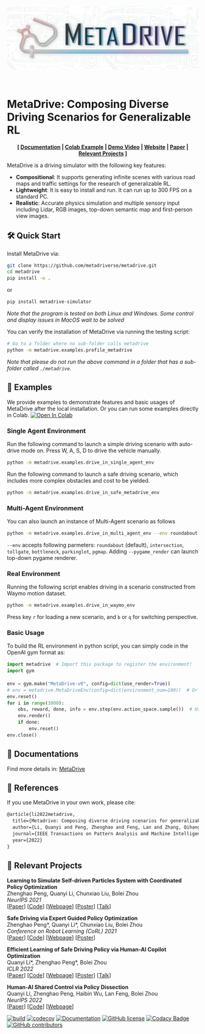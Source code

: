 <br>

![](metadrive/assets/logo-horizon.png)

<br>

# MetaDrive: Composing Diverse Driving Scenarios for Generalizable RL


<div style="text-align: center; width:100%; margin: 0 auto; display: inline-block">
<strong>
[
<a href="https://metadrive-simulator.readthedocs.io">Documentation</a>
|
<a href="https://colab.research.google.com/github/metadriverse/metadrive/blob/main/metadrive/examples/Basic_MetaDrive_Usages.ipynb">Colab Example</a>
|
<a href="https://www.youtube.com/embed/3ziJPqC_-T4">Demo Video</a>
|
<a href="https://metadriverse.github.io/metadrive/">Website</a>
|
<a href="https://arxiv.org/pdf/2109.12674.pdf">Paper</a>
|
<a href="https://metadriverse.github.io/">Relevant Projects</a>
]
</strong>
</div>

<br>

MetaDrive is a driving simulator with the following key features:

- **Compositional**: It supports generating infinite scenes with various road maps and traffic settings for the research of generalizable RL. 
- **Lightweight**: It is easy to install and run. It can run up to 300 FPS on a standard PC.
- **Realistic**: Accurate physics simulation and multiple sensory input including Lidar, RGB images, top-down semantic map and first-person view images. 


## 🛠 Quick Start
Install MetaDrive via:

```bash
git clone https://github.com/metadriverse/metadrive.git
cd metadrive
pip install -e .
```

or

```bash
pip install metadrive-simulator
```
*Note that the program is tested on both Linux and Windows. Some control and display issues in MacOS wait to be solved*

You can verify the installation of MetaDrive via running the testing script:

```bash
# Go to a folder where no sub-folder calls metadrive
python -m metadrive.examples.profile_metadrive
```

*Note that please do not run the above command in a folder that has a sub-folder called `./metadrive`.*

## 🚕 Examples
We provide examples to demonstrate features and basic usages of MetaDrive after the local installation.
Or you can run some examples directly in Colab. [![Open In Colab](https://colab.research.google.com/assets/colab-badge.svg)](https://colab.research.google.com/github/metadriverse/metadrive/blob/main/metadrive/examples/Basic_MetaDrive_Usages.ipynb) 

### Single Agent Environment
Run the following command to launch a simple driving scenario with auto-drive mode on. Press W, A, S, D to drive the vehicle manually.
```bash
python -m metadrive.examples.drive_in_single_agent_env
```
Run the following command to launch a safe driving scenario, which includes more complex obstacles and cost to be yielded. 

```bash
python -m metadrive.examples.drive_in_safe_metadrive_env
```

### Multi-Agent Environment

You can also launch an instance of Multi-Agent scenario as follows

```bash
python -m metadrive.examples.drive_in_multi_agent_env --env roundabout
```
```--env```  accepts following parmeters: `roundabout` (default), `intersection`, `tollgate`, `bottleneck`, `parkinglot`, `pgmap`.
Adding ```--pygame_render``` can launch top-down pygame renderer. 




### Real Environment
Running the following script enables driving in a scenario constructed from Waymo motion dataset.

```bash
python -m metadrive.examples.drive_in_waymo_env
```

Press key ```r``` for loading a new scenario, and ```b``` or ```q``` for switching perspective. 

[comment]: <> (### LQY: avoid introducing these trivial things )

[comment]: <> (Run the example of procedural generation of a new map as:)

[comment]: <> (```bash)

[comment]: <> (python -m metadrive.examples.procedural_generation)

[comment]: <> (```)

[comment]: <> (*Note that the scripts above can not be run in a headless machine.*)

[comment]: <> (*Please refer to the installation guideline in documentation for more information about how to launch runing in a headless machine.*)

[comment]: <> (Run the following command to draw the generated maps from procedural generation:)

[comment]: <> (```bash)

[comment]: <> (python -m metadrive.examples.draw_maps)

[comment]: <> (```)

### Basic Usage
To build the RL environment in python script, you can simply code in the OpenAI gym format as:

```python
import metadrive  # Import this package to register the environment!
import gym

env = gym.make("MetaDrive-v0", config=dict(use_render=True))
# env = metadrive.MetaDriveEnv(config=dict(environment_num=100))  # Or build environment from class
env.reset()
for i in range(1000):
    obs, reward, done, info = env.step(env.action_space.sample())  # Use random policy
    env.render()
    if done:
        env.reset()
env.close()
```


## 🏫 Documentations

Find more details in: [MetaDrive](https://metadrive-simulator.readthedocs.io)


## 📎 References

If you use MetaDrive in your own work, please cite:

```latex
@article{li2022metadrive,
  title={Metadrive: Composing diverse driving scenarios for generalizable reinforcement learning},
  author={Li, Quanyi and Peng, Zhenghao and Feng, Lan and Zhang, Qihang and Xue, Zhenghai and Zhou, Bolei},
  journal={IEEE Transactions on Pattern Analysis and Machine Intelligence},
  year={2022}
}
```

## 🎉 Relevant Projects

**Learning to Simulate Self-driven Particles System with Coordinated Policy Optimization**
\
Zhenghao Peng, Quanyi Li, Chunxiao Liu, Bolei Zhou 
\
*NeurIPS 2021*
\
[<a href="https://arxiv.org/pdf/2110.13827.pdf" target="_blank">Paper</a>]
[<a href="https://github.com/decisionforce/CoPO" target="_blank">Code</a>]
[<a href="https://decisionforce.github.io/CoPO" target="_blank">Webpage</a>]
[<a href="https://decisionforce.github.io/CoPO/copo_poster.pdf" target="_blank">Poster</a>]
[<a href="https://youtu.be/sOw43l8lwxE" target="_blank">Talk</a>]


**Safe Driving via Expert Guided Policy Optimization**
\
Zhenghao Peng*, Quanyi Li*, Chunxiao Liu, Bolei Zhou
\
*Conference on Robot Learning (CoRL) 2021*
\
[<a href="https://arxiv.org/pdf/2110.06831.pdf" target="_blank">Paper</a>]
[<a href="https://github.com/decisionforce/EGPO" target="_blank">Code</a>]
[<a href="https://decisionforce.github.io/EGPO/" target="_blank">Webpage</a>]
[<a href="https://decisionforce.github.io/EGPO/images/egpo_poster.png" target="_blank">Poster</a>]

**Efficient Learning of Safe Driving Policy via Human-AI Copilot Optimization**
\
Quanyi Li*, Zhenghao Peng*, Bolei Zhou
\
*ICLR 2022*
\
[<a href="https://arxiv.org/pdf/2202.10341.pdf" target="_blank">Paper</a>]
[<a href="https://github.com/decisionforce/HACO" target="_blank">Code</a>]
[<a href="https://decisionforce.github.io/HACO/" target="_blank">Webpage</a>]
[<a href="https://github.com/decisionforce/HACO/blob/main/docs/iclr_poster.pdf" target="_blank">Poster</a>]
[<a href="https://youtu.be/PiJv4wtp8T8" target="_blank">Talk</a>]

**Human-AI Shared Control via Policy Dissection**
\
Quanyi Li, Zhenghao Peng, Haibin Wu, Lan Feng, Bolei Zhou
\
*NeurIPS 2022*
\
[<a href="https://arxiv.org/pdf/2206.00152.pdf" target="_blank">Paper</a>]
[<a href="https://github.com/metadriverse/policydissect" target="_blank">Code</a>]
[<a href="https://metadriverse.github.io/policydissect/" target="_blank">Webpage</a>]

[![build](https://github.com/metadriverse/metadrive/workflows/test/badge.svg)](http://github.com/metadriverse/metadrive/actions)
[![codecov](https://codecov.io/gh/metadriverse/metadrive/branch/main/graph/badge.svg?token=1ZYN8L5397)](https://codecov.io/gh/metadriverse/metadrive)
[![Documentation](https://readthedocs.org/projects/metadrive/badge/?version=latest)](https://metadrive.readthedocs.io)
[![GitHub license](https://img.shields.io/github/license/metadriverse/metadrive)](https://github.com/metadriverse/metadrive/blob/main/LICENSE.txt)
[![Codacy Badge](https://app.codacy.com/project/badge/Grade/2d6fabe328a644b49e1269497b741057)](https://www.codacy.com/gh/metadriverse/metadrive/dashboard?utm_source=github.com&amp;utm_medium=referral&amp;utm_content=metadriverse/metadrive&amp;utm_campaign=Badge_Grade)
[![GitHub contributors](https://img.shields.io/github/contributors/metadriverse/metadrive)](https://github.com/metadriverse/metadrive/graphs/contributors)
